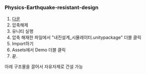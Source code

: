 ### Physics-Earthquake-resistant-design

1. [다운](https://github.com/Ruptung1/Physics-Earthquake-resistant-design/releases)
2. 압축해제
3. 유니티 실행
4. 압축 해재한 파일에서 "내진설계_시뮬레이터.unitypackage" 더블 클릭
5. Import하기
6. Assets에서 Demo 더블 클릭
7. 끝.

아레 구조물을 끌어서 자유자제로 건설 가능
